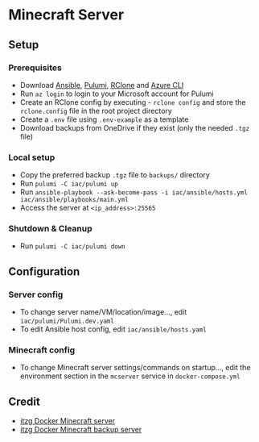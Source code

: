 # Minecraft Server

## Setup

### Prerequisites

- Download [Ansible](https://docs.ansible.com/ansible/latest/installation_guide/intro_installation.html), [Pulumi](https://www.pulumi.com/docs/iac/download-install/), [RClone](https://rclone.org/install/) and [Azure CLI](https://learn.microsoft.com/en-us/cli/azure/install-azure-cli)
- Run `az login` to login to your Microsoft account for Pulumi
- Create an RClone config by executing - `rclone config` and store the `rclone.config` file in the root project directory
- Create a `.env` file using `.env-example` as a template
- Download backups from OneDrive if they exist (only the needed `.tgz` file)

### Local setup

- Copy the preferred backup `.tgz` file to `backups/` directory
- Run `pulumi -C iac/pulumi up`
- Run `ansible-playbook --ask-become-pass -i iac/ansible/hosts.yml iac/ansible/playbooks/main.yml`
- Access the server at `<ip_address>:25565`

### Shutdown & Cleanup

- Run `pulumi -C iac/pulumi down`

## Configuration

### Server config

- To change server name/VM/location/image..., edit `iac/pulumi/Pulumi.dev.yaml`
- To edit Ansible host config, edit `iac/ansible/hosts.yaml`

### Minecraft config

- To change Minecraft server settings/commands on startup..., edit the environment section in the `mcserver` service in `docker-compose.yml`

## Credit

- [itzg Docker Minecraft server](https://github.com/itzg/docker-minecraft-server)
- [itzg Docker Minecraft backup server](https://github.com/itzg/docker-mc-backup)
